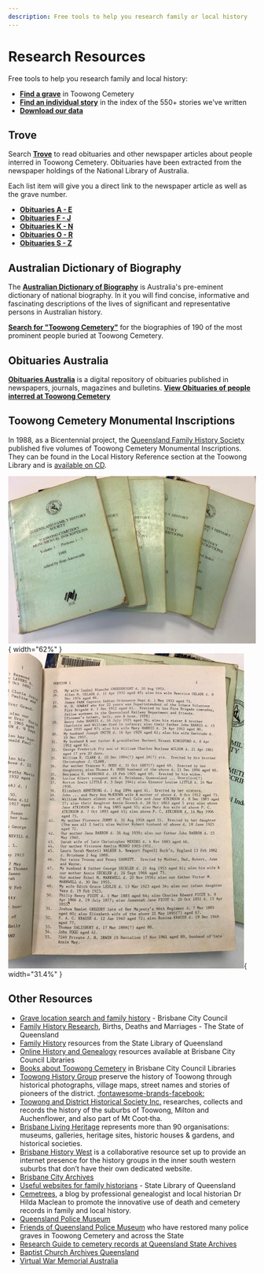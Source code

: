 ```yaml
---
description: Free tools to help you research family or local history 
---
```


# Research Resources

Free tools to help you research family and local history:

- **[Find a grave](find-a-grave.md)** in Toowong Cemetery
- **[Find an individual story](find-a-story.md)** in the index of the 550+ stories we've written
- **[Download our data](data.md)**

## Trove

Search **[Trove](https://trove.nla.gov.au)** to read obituaries and other newspaper articles about people interred in Toowong Cemetery. Obituaries have been extracted from the newspaper holdings of the National Library of Australia. 

Each list item will give you a direct link to the newspaper article as well as the grave number.

- **[Obituaries A - E](https://trove.nla.gov.au/list?id=4457)**
- **[Obituaries F - J](https://trove.nla.gov.au/list?id=4461)**
- **[Obituaries K - N](https://trove.nla.gov.au/list?id=4454)**
- **[Obituaries O - R](https://trove.nla.gov.au/list?id=4453)**
- **[Obituaries S - Z](https://trove.nla.gov.au/list?id=4430)**

## Australian Dictionary of Biography

The **[Australian Dictionary of Biography](https://adb.anu.edu.au/)** is Australia's pre-eminent dictionary of national biography. In it you will find concise, informative and fascinating descriptions of the lives of significant and representative persons in Australian history.

**[Search for "Toowong Cemetery"](https://adb.anu.edu.au/biographies/search/?scope=all&query=Toowong+Cemetery+&x=55&y=11&rs=)** for the biographies of 190 of the most prominent people buried at Toowong Cemetery.

## Obituaries Australia

**[Obituaries Australia](https://oa.anu.edu.au)** is a digital repository of obituaries published in newspapers, journals, magazines and bulletins. **[View Obituaries of people interred at Toowong Cemetery](https://oa.anu.edu.au/obituaries/search/?scope=all&query=Toowong+Cemetery+&x=85&y=18&rs=)**

## Toowong Cemetery Monumental Inscriptions

In 1988, as a Bicentennial project, the [Queensland Family History Society](https://www.qfhs.org.au) published five volumes of Toowong Cemetery Monumental Inscriptions. They can be found in the Local History Reference section at the Toowong Library and is [available on CD](https://www.qfhs.org.au/shop/shop-catalogue/society-publications/cemeteries/qfhscd030/).

![Toowong Cemetery Monumental Inscriptions, 5 Volumes](../assets/toowong-cemetery-monumental-inscriptions.jpg){ width="62%" } ![Toowong Cemetery Monumental Inscriptions, sample page](../assets/toowong-cemetery-monumental-inscriptions-2.jpg){ width="31.4%" }

## Other Resources

- [Grave location search and family history](https://www.brisbane.qld.gov.au/community-and-safety/community-support/cemeteries/grave-location-search) - Brisbane City Council
- [Family History Research](https://www.familyhistory.bdm.qld.gov.au), Births, Deaths and Marriages - The State of Queensland
- [Family History](https://www.slq.qld.gov.au/research-collections/family-history) resources from the State Library of Queensland 
- [Online History and Genealogy](https://library-brisbane.ent.sirsidynix.net.au/client/en_AU/eLibCat/?rm=ONLINE+RESOURC0%7C%7C%7C1%7C%7C%7C0%7C%7C%7Ctrue&dt=list#History) resources available at Brisbane City Council Libraries
- [Books about Toowong Cemetery](https://library-brisbane.ent.sirsidynix.net.au/client/en_AU/eLibCat/search/results?qu=Toowong+Cemetery&qf=-ITYPE%09Item+Type%091%3AARCHIVES%09City+Archives+Collection&ac=ITYPE%09Item+Type%091%3ALOC-ST-REF%09Local+Studies+Reference+%7C%7C+1%3AREFERENCE%09Reference+Collection+%7C%7C+1%3ALOCSTUDIES%09Local+Studies+%7C%7C+1%3AARCHIVES%09City+Archives+Collection+%7C%7C+1%3ANONFICTION%09Non-Fiction&ac=ITYPE%09Item+Type%091%3ALOC-ST-REF%09Local+Studies+Reference+%7C%7C+1%3AREFERENCE%09Reference+Collection+%7C%7C+1%3ALOCSTUDIES%09Local+Studies+%7C%7C+1%3AARCHIVES%09City+Archives+Collection+%7C%7C+1%3ANONFICTION%09Non-Fiction) in Brisbane City Council Libraries
- [Toowong History Group](https://www.toowong.au) preserve the history of Toowong through historical photographs, village maps, street names and stories of pioneers of the district. [:fontawesome-brands-facebook:](https://www.facebook.com/toowonghistorygroup/)
- [Toowong and District Historical Society Inc.](https://toowonghistory.org.au) researches, collects and records the history of the suburbs of Toowong, Milton and Auchenflower, and also part of Mt Coot‑tha. <!-- [:fontawesome-brands-facebook:](https://www.facebook.com/groups/202090111610987/) -->
- [Brisbane Living Heritage](https://brisbanelivingheritage.org) represents more than 90 organisations: museums, galleries, heritage sites, historic houses & gardens, and historical societies. 
- [Brisbane History West](https://brisbanehistorywest.wordpress.com/) is a collaborative resource set up to provide an internet presence for the history groups in the inner south western suburbs that don’t have their own dedicated website.
- [Brisbane City Archives](https://www.brisbane.qld.gov.au/things-to-see-and-do/council-venues-and-precincts/libraries/facilities-services/brisbane-city-archives)
- [Useful websites for family historians](https://www.slq.qld.gov.au/research-collections/family-history/useful-websites-family-historians) - State Library of Queensland
- [Cemetrees](https://cemetrees.wordpress.com), a blog by professional genealogist and local historian Dr Hilda Maclean to promote the innovative use of death and cemetery records in family and local history. 
- [Queensland Police Museum](https://www.police.qld.gov.au/museum)
- [Friends of Queensland Police Museum](https://www.friendsqpmuseum.com.au) who have restored many police graves in Toowong Cemetery and across the State
- [Research Guide to cemetery records at Queensland State Archives](https://www.publications.qld.gov.au/ckan-publications-attachments-prod/resources/3b2f93a8-3229-4739-bae5-a130fb199cf9/research-guide-to-cemetery-records.pdf)
- [Baptist Church Archives Queensland](https://www.bhsq.org/barq/)
- [Virtual War Memorial Australia](https://vwma.org.au/explore/cemeteries/1788)

<!--
- The [Under the Lino](http://www.underthelino.com.au) community have a [catalogue of research resources](http://www.underthelino.com.au/resources/)
-->